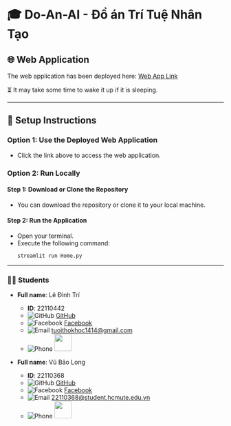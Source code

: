 # 🎓 Do-An-AI - Đồ án Trí Tuệ Nhân Tạo

## 🌐 Web Application
The web application has been deployed here: [Web App Link](https://tuoithodakhoc.streamlit.app/)

⏳ It may take some time to wake it up if it is sleeping.

---

## 🔧 Setup Instructions

### Option 1: Use the Deployed Web Application
- Click the link above to access the web application.

### Option 2: Run Locally

#### Step 1: Download or Clone the Repository
- You can download the repository or clone it to your local machine.

#### Step 2: Run the Application
- Open your terminal.
- Execute the following command:
  ```bash
  streamlit run Home.py
---

### 👨‍🎓 Students

- **Full name**: Lê Đình Trí
  - **ID**: 22110442
  - ![GitHub](https://img.icons8.com/ios-filled/20/000000/github.png) [GitHub](https://github.com/tuoitho/)
  - ![Facebook](https://img.icons8.com/ios-filled/20/000000/facebook--v1.png) [Facebook](https://www.facebook.com/tuoithodakhoc/)
  - ![Email](https://img.icons8.com/ios-filled/20/000000/email.png) tuoithokhoc1414@gmail.com
  - ![Phone](https://img.icons8.com/ios-filled/20/000000/phone.png) <img src="https://media.tenor.com/TAqs38FFJiwAAAAi/loading.gif" width="40" height="40" />



- **Full name**: Vũ Bảo Long
  - **ID**: 22110368
  - ![GitHub](https://img.icons8.com/ios-filled/20/000000/github.png) [GitHub](https://github.com/vubaolongkg)
  - ![Facebook](https://img.icons8.com/ios-filled/20/000000/facebook--v1.png) [Facebook](https://web.facebook.com/profile.php?id=100010121539430)
  - ![Email](https://img.icons8.com/ios-filled/20/000000/email.png) 22110368@student.hcmute.edu.vn
  - ![Phone](https://img.icons8.com/ios-filled/20/000000/phone.png) <img src="https://media.tenor.com/TAqs38FFJiwAAAAi/loading.gif" width="40" height="40" />

